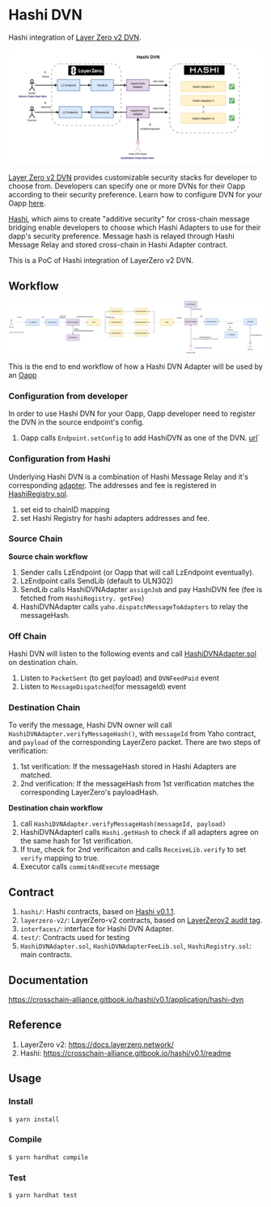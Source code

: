 # Hashi DVN

Hashi integration of [Layer Zero v2 DVN](https://docs.layerzero.network/explore/decentralized-verifier-networks).

![](./public/HashiDVN.png)

[Layer Zero v2 DVN](https://docs.layerzero.network/explore/decentralized-verifier-networks) provides customizable security stacks for developer to choose from. Developers can specify one or more DVNs for their Oapp according to their security preference. Learn how to configure DVN for your Oapp [here](https://docs.layerzero.network/contracts/configure-dvns).

[Hashi](https://crosschain-alliance.gitbook.io/hashi/), which aims to create "additive security" for cross-chain message bridging enable developers to choose which Hashi Adapters to use for their dapp's security preference. Message hash is relayed through Hashi Message Relay and stored cross-chain in Hashi Adapter contract.

This is a PoC of Hashi integration of LayerZero v2 DVN.

## Workflow

![](./public/HashiDVNTechnical.png)

This is the end to end workflow of how a Hashi DVN Adapter will be used by an [Oapp](https://docs.layerzero.network/contracts/oapp)

### Configuration from developer

In order to use Hashi DVN for your Oapp, Oapp developer need to register the DVN in the source endpoint's config.

1. Oapp calls `Endpoint.setConfig` to add HashiDVN as one of the DVN. [url](https://docs.layerzero.network/contracts/configure-dvns#set-config)`

### Configuration from Hashi

Underlying Hashi DVN is a combination of Hashi Message Relay and it's corresponding [adapter](https://github.com/gnosis/hashi/tree/main/packages/evm/contracts/adapters). The addresses and fee is registered in [HashiRegistry.sol](./src/HashiRegistry.sol).

1. set eid to chainID mapping
2. set Hashi Registry for hashi adapters addresses and fee.

### Source Chain

**Source chain workflow**

1. Sender calls LzEndpoint (or Oapp that will call LzEndpoint eventually).
2. LzEndpoint calls SendLib (default to ULN302)
3. SendLib calls HashiDVNAdapter `assignJob` and pay HashiDVN fee (fee is fetched from `HashiRegistry. getFee`)
4. HashiDVNAdapter calls `yaho.dispatchMessageToAdapters` to relay the messageHash.

### Off Chain

Hashi DVN will listen to the following events and call [HashiDVNAdapter.sol](./src/HashiDVNAdapter.sol) on destination chain.

1. Listen to `PacketSent` (to get payload) and `DVNFeedPaid` event
2. Listen to `MessageDispatched`(for messageId) event

### Destination Chain

To verify the message, Hashi DVN owner will call `HashiDVNAdapter.verifyMessageHash()`, with `messageId` from Yaho contract, and `payload` of the corresponding LayerZero packet. 
There are two steps of verification:
1. 1st verification: If the messageHash stored in Hashi Adapters are matched.
2. 2nd verification: If the messageHash from 1st verification matches the corresponding LayerZero's payloadHash.

**Destination chain workflow**    

1. call `HashiDVNAdapter.verifyMessageHash(messageId, payload)`
2. HashiDVNAdapterl calls `Hashi.getHash` to check if all adapters agree on the same hash for 1st verification.
3. If true, check for 2nd verificaiton and calls `ReceiveLib.verify` to set `verify` mapping to true.
4. Executor calls `commitAndExecute` message


## Contract
1. `hashi/`: Hashi contracts, based on [Hashi v0.1.1](https://github.com/gnosis/hashi/releases/tag/v0.1.1).
2. `layerzero-v2/`: LayerZero-v2 contracts, based on [LayerZerov2 audit tag](https://github.com/LayerZero-Labs/LayerZero-v2/releases/tag/audit).
3. `interfaces/`: interface for Hashi DVN Adapter.
4. `test/`: Contracts used for testing
5. `HashiDVNAdapter.sol`, `HashiDVNAdapterFeeLib.sol`, `HashiRegistry.sol`: main contracts.

## Documentation

https://crosschain-alliance.gitbook.io/hashi/v0.1/application/hashi-dvn

## Reference
1. LayerZero v2: https://docs.layerzero.network/
2. Hashi: https://crosschain-alliance.gitbook.io/hashi/v0.1/readme

## Usage

### Install

```shell
$ yarn install
```

### Compile

```shell
$ yarn hardhat compile
```

### Test

```shell
$ yarn hardhat test
```
